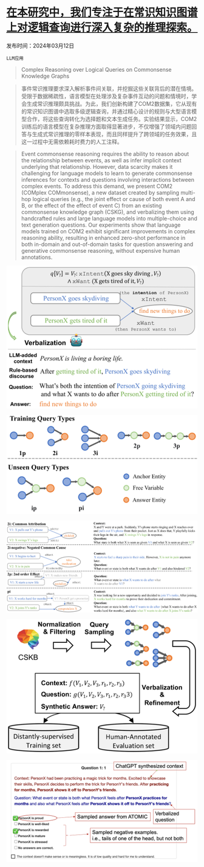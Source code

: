 # [在本研究中，我们专注于在常识知识图谱上对逻辑查询进行深入复杂的推理探索。](https://arxiv.org/abs/2403.07398)

发布时间：2024年03月12日

`LLM应用`

> Complex Reasoning over Logical Queries on Commonsense Knowledge Graphs

> 事件常识推理要求深入解析事件间关联，并挖掘这些关联背后的潜在情境。受限于数据稀疏性，语言模型在处理涉及复杂事件互动的问题和情境时，学会生成常识推理颇具挑战。为此，我们创新构建了COM2数据集，它从现有的常识知识图谱中选取多级逻辑查询，并通过精心设计的规则与大型语言模型合作，将这些查询转化为选择题和文本生成任务。实验结果显示，COM2训练后的语言模型在复杂推理方面取得显著进步，不仅增强了领域内问题回答与生成式常识推理的零样本表现，而且同样提升了跨领域的任务效果，且这一过程中无需依赖耗时费力的人工注释。

> Event commonsense reasoning requires the ability to reason about the relationship between events, as well as infer implicit context underlying that relationship. However, data scarcity makes it challenging for language models to learn to generate commonsense inferences for contexts and questions involving interactions between complex events. To address this demand, we present COM2 (COMplex COMmonsense), a new dataset created by sampling multi-hop logical queries (e.g., the joint effect or cause of both event A and B, or the effect of the effect of event C) from an existing commonsense knowledge graph (CSKG), and verbalizing them using handcrafted rules and large language models into multiple-choice and text generation questions. Our experiments show that language models trained on COM2 exhibit significant improvements in complex reasoning ability, resulting in enhanced zero-shot performance in both in-domain and out-of-domain tasks for question answering and generative commonsense reasoning, without expensive human annotations.

![在本研究中，我们专注于在常识知识图谱上对逻辑查询进行深入复杂的推理探索。](../../../paper_images/2403.07398/x1.png)

![在本研究中，我们专注于在常识知识图谱上对逻辑查询进行深入复杂的推理探索。](../../../paper_images/2403.07398/x2.png)

![在本研究中，我们专注于在常识知识图谱上对逻辑查询进行深入复杂的推理探索。](../../../paper_images/2403.07398/x3.png)

![在本研究中，我们专注于在常识知识图谱上对逻辑查询进行深入复杂的推理探索。](../../../paper_images/2403.07398/x4.png)

![在本研究中，我们专注于在常识知识图谱上对逻辑查询进行深入复杂的推理探索。](../../../paper_images/2403.07398/annotation_interface.png)